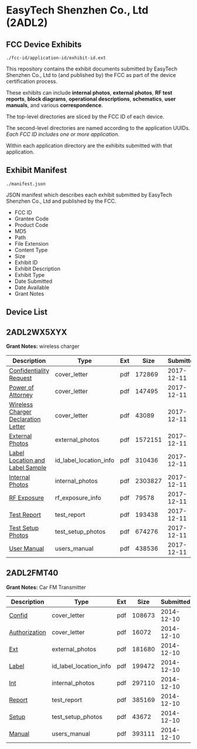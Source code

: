 # EasyTech Shenzhen Co., Ltd (2ADL2)
## FCC Device Exhibits

```
./fcc-id/application-id/exhibit-id.ext
```

This repository contains the exhibit documents submitted by EasyTech Shenzhen Co., Ltd to (and published by) the FCC as part of the device certification process.

These exhibits can include **internal photos**, **external photos**, **RF test reports**, **block diagrams**, **operational descriptions**, **schematics**, **user manuals**, and various **correspondence**.

The top-level directories are sliced by the FCC ID of each device.

The second-level directories are named according to the application UUIDs. *Each FCC ID includes one or more application.*

Within each application directory are the exhibits submitted with that application. 

## Exhibit Manifest

```
./manifest.json
```

JSON manifest which describes each exhibit submitted by EasyTech Shenzhen Co., Ltd and published by the FCC.

- FCC ID
- Grantee Code
- Product Code
- MD5
- Path
- File Extension
- Content Type
- Size
- Exhibit ID
- Exhibit Description
- Exhibit Type
- Date Submitted
- Date Available
- Grant Notes

## Device List
## 2ADL2WX5XYX
**Grant Notes:** wireless charger

| Description | Type | Ext | Size | Submitted | Available |
| ----------- | ---- | --- | ---- | --------- | --------- |
| [Confidentiality Request](2ADL2WX5XYX/e04cef0c46c76b7035df08cbf028367a/3671614.pdf) | cover_letter | pdf | 172869 | 2017-12-11 | 2017-12-11 |
| [Power of Attorney](2ADL2WX5XYX/e04cef0c46c76b7035df08cbf028367a/3671615.pdf) | cover_letter | pdf | 147495 | 2017-12-11 | 2017-12-11 |
| [Wireless Charger Declaration Letter](2ADL2WX5XYX/e04cef0c46c76b7035df08cbf028367a/3671620.pdf) | cover_letter | pdf | 43089 | 2017-12-11 | 2017-12-11 |
| [External Photos](2ADL2WX5XYX/e04cef0c46c76b7035df08cbf028367a/3671611.pdf) | external_photos | pdf | 1572151 | 2017-12-11 | 2017-12-11 |
| [Label Location and Label Sample](2ADL2WX5XYX/e04cef0c46c76b7035df08cbf028367a/3671613.pdf) | id_label_location_info | pdf | 310436 | 2017-12-11 | 2017-12-11 |
| [Internal Photos](2ADL2WX5XYX/e04cef0c46c76b7035df08cbf028367a/3671612.pdf) | internal_photos | pdf | 2303827 | 2017-12-11 | 2017-12-11 |
| [RF Exposure](2ADL2WX5XYX/e04cef0c46c76b7035df08cbf028367a/3671616.pdf) | rf_exposure_info | pdf | 79578 | 2017-12-11 | 2017-12-11 |
| [Test Report](2ADL2WX5XYX/e04cef0c46c76b7035df08cbf028367a/3671617.pdf) | test_report | pdf | 193438 | 2017-12-11 | 2017-12-11 |
| [Test Setup Photos](2ADL2WX5XYX/e04cef0c46c76b7035df08cbf028367a/3671618.pdf) | test_setup_photos | pdf | 674276 | 2017-12-11 | 2017-12-11 |
| [User Manual](2ADL2WX5XYX/e04cef0c46c76b7035df08cbf028367a/3671619.pdf) | users_manual | pdf | 438536 | 2017-12-11 | 2017-12-11 |
## 2ADL2FMT40
**Grant Notes:** Car FM Transmitter

| Description | Type | Ext | Size | Submitted | Available |
| ----------- | ---- | --- | ---- | --------- | --------- |
| [Confid](2ADL2FMT40/a480999ca70758d52bbd206fb3ee2fd0/2468794.pdf) | cover_letter | pdf | 108673 | 2014-12-10 | 2014-12-10 |
| [Authorization](2ADL2FMT40/a480999ca70758d52bbd206fb3ee2fd0/2468795.pdf) | cover_letter | pdf | 16072 | 2014-12-10 | 2014-12-10 |
| [Ext](2ADL2FMT40/a480999ca70758d52bbd206fb3ee2fd0/2468796.pdf) | external_photos | pdf | 181680 | 2014-12-10 | 2014-12-10 |
| [Label](2ADL2FMT40/a480999ca70758d52bbd206fb3ee2fd0/2468799.pdf) | id_label_location_info | pdf | 199472 | 2014-12-10 | 2014-12-10 |
| [Int](2ADL2FMT40/a480999ca70758d52bbd206fb3ee2fd0/2468798.pdf) | internal_photos | pdf | 297110 | 2014-12-10 | 2014-12-10 |
| [Report](2ADL2FMT40/a480999ca70758d52bbd206fb3ee2fd0/2468797.pdf) | test_report | pdf | 385169 | 2014-12-10 | 2014-12-10 |
| [Setup](2ADL2FMT40/a480999ca70758d52bbd206fb3ee2fd0/2468802.pdf) | test_setup_photos | pdf | 43672 | 2014-12-10 | 2014-12-10 |
| [Manual](2ADL2FMT40/a480999ca70758d52bbd206fb3ee2fd0/2468800.pdf) | users_manual | pdf | 393111 | 2014-12-10 | 2014-12-10 |
